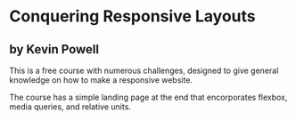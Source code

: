 # Conquering Responsive Layouts
## by Kevin Powell

This is a free course with numerous challenges, designed to give general knowledge on how to make a responsive website.

The course has a simple landing page at the end that encorporates flexbox, media queries, and relative units.